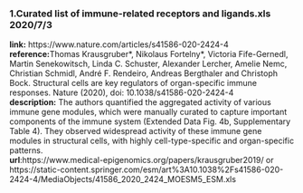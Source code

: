<h3>1.Curated list of immune-related receptors and ligands.xls 2020/7/3<br></h3>
<strong>link:</strong> https://www.nature.com/articles/s41586-020-2424-4
<strong>reference:</strong>Thomas Krausgruber*, Nikolaus Fortelny*, Victoria Fife-Gernedl, Martin Senekowitsch, Linda C. Schuster, Alexander Lercher, Amelie Nemc, Christian Schmidl, André F. Rendeiro, Andreas Bergthaler and Christoph Bock. Structural cells are key regulators of organ-specific immune responses. Nature (2020), doi: 10.1038/s41586-020-2424-4 <br>
<strong>description:</strong>  The authors quantified the aggregated activity of various immune gene modules, which were manually curated to capture important components of the immune system (Extended Data Fig. 4b, Supplementary Table 4). They observed widespread activity of these immune gene modules in structural cells, with highly cell-type-specific and organ-specific patterns.<br>
<strong>url</strong>:https://www.medical-epigenomics.org/papers/krausgruber2019/ or https://static-content.springer.com/esm/art%3A10.1038%2Fs41586-020-2424-4/MediaObjects/41586_2020_2424_MOESM5_ESM.xls
